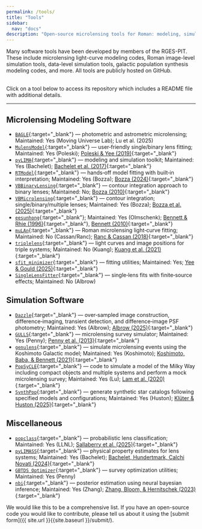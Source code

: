 ```yaml
---
permalink: /tools/
title: "Tools"
sidebar:
  nav: "docs"
description: "Open-source microlensing tools for Roman: modeling, simulation, and utilities with maintenance status and literature references."
---
```


Many software tools have been developed by members of the RGES-PIT. 
These include microlensing light-curve modeling codes, Roman image-level 
simulation tools, data-level simulation tools, galactic population synthesis 
modeling codes, and more. All tools are publicly hosted on GitHub.

&nbsp;  
Click on a tool below to access its repository which includes a README
file with additional details.

---

## Microlensing Modeling Software

* [`BAGLE`](https://github.com/MovingUniverseLab/BAGLE_Microlensing/tree/dev){:target="_blank"} — photometric and astrometric microlensing; Maintained: Yes (Moving Universe Lab); Lu et al. (2025)  <!-- paper doesn't currently exist, but that's what their docs say to cite -->
* [`MulensModel`](https://github.com/rges-pit/MulensModel){:target="_blank"} — user‑friendly single/binary lens fitting; Maintained: Yes (Poleski); [Poleski & Yee (2019)](https://ui.adsabs.harvard.edu/abs/2019A%26C....26...35P/abstract){:target="_blank"}  
* [`pyLIMA`](https://github.com/ebachelet/pyLIMA){:target="_blank"} — modeling and simulation toolkit; Maintained: Yes (Bachelet); [Bachelet et al. (2017)](https://ui.adsabs.harvard.edu/abs/2017AJ....154..203B/abstract){:target="_blank"}  
* [`RTModel`](https://github.com/valboz/RTModel){:target="_blank"} — hands‑off model fitting with built‑in interpretation; Maintained: Yes (Bozza); [Bozza (2024)](https://ui.adsabs.harvard.edu/abs/2024A%26A...688A..83B/abstract){:target="_blank"}
* [`VBBinaryLensing`](https://github.com/valboz/VBBinaryLensing.git){:target="_blank"} — contour integration approach to binary lenses; Maintained: No; [Bozza (2010)](https://ui.adsabs.harvard.edu/abs/2010MNRAS.408.2188B/abstract){:target="_blank"}  
* [`VBMicrolensing`](https://github.com/valboz/VBMicrolensing/tree/main){:target="_blank"} — contour integration; single/binary/multiple lenses; Maintained: Yes (Bozza); [Bozza et al. (2025)](https://ui.adsabs.harvard.edu/abs/2025ascl.soft06005B/abstract){:target="_blank"}  
* [`eesunhong`](https://github.com/rges-pit/eesunhong){:target="_blank"}; Maintained: Yes (Olmschenk); [Bennett & Rhie (1996)](https://ui.adsabs.harvard.edu/abs/1996ApJ...472..660B/abstract){:target="_blank"}, [Bennett (2010)](https://ui.adsabs.harvard.edu/abs/2010ApJ...716.1408B/abstract){:target="_blank"}  
* [`muLAn`](https://github.com/muLAn-project/muLAn){:target="_blank"} — Roman microlensing light‑curve fitting; Maintained: No (Cassan/Ranc); [Ranc & Cassan (2018)](https://ui.adsabs.harvard.edu/abs/2018ascl.soft11012R/abstract){:target="_blank"}  
* [`triplelens`](https://github.com/rkkuang/triplelens){:target="_blank"} — light curves and image positions for triple systems; Maintained: No (Kuang); [Kuang et al. (2021)](https://ui.adsabs.harvard.edu/abs/2021MNRAS.503.6143K/abstract){:target="_blank"}  
* [`sfit_minimizer`](https://github.com/jenniferyee/sfit_minimizer){:target="_blank"} — fitting utilities; Maintained: Yes; [Yee & Gould (2025)](https://ui.adsabs.harvard.edu/abs/2025PASP..137e4501Y/abstract){:target="_blank"}  
* [`SingleLensFitter`](https://github.com/MichaelDAlbrow/SingleLensFitter){:target="_blank"} — single‑lens fits with finite‑source effects; Maintained: No (Albrow)  

## Simulation Software

* [`Dazzle`](https://github.com/MichaelDAlbrow/Dazzle){:target="_blank"} — over‑sampled image construction, difference‑imaging, transient detection, and difference‑image PSF photometry; Maintained: Yes (Albrow); [Albrow (2025)](https://ui.adsabs.harvard.edu/abs/2025AJ....169..297A/abstract){:target="_blank"}  
* [`GULLS`](https://github.com/gulls-microlensing/gulls/tree/dev){:target="_blank"} — microlensing survey simulator; Maintained: Yes (Penny); [Penny et al. (2013)](https://ui.adsabs.harvard.edu/abs/2013AAS...22143503P/abstract){:target="_blank"}  
* [`genulens`](https://github.com/nkoshimoto/genulens){:target="_blank"} — simulate microlensing events using the Koshimoto Galactic model; Maintained: Yes (Koshimoto); [Koshimoto, Baba, & Bennett (2021)](https://ui.adsabs.harvard.edu/abs/2021ApJ...917...78K/abstract){:target="_blank"}   
* [`PopSyCLE`](https://github.com/jluastro/PopSyCLE){:target="_blank"} — code to simulate a model of the Milky Way including compact objects and multiple systems and perform a mock microlensing survey; Maintained: Yes (Lu); [Lam et al. (2020)](https://ui.adsabs.harvard.edu/abs/2020ApJ...889...31L/abstract){:target="_blank"}   
* [`SynthPop`](https://github.com/synthpop-galaxy/synthpop){:target="_blank"} — generate synthetic star catalogs following specified models and configurations; Maintained: Yes (Huston); [Klüter & Huston (2025)](https://ui.adsabs.harvard.edu/abs/2025AJ....169..317K/abstract){:target="_blank"}

## Miscellaneous

* [`popclass`](https://github.com/LLNL/popclass){:target="_blank"} — probabilistic lens classification; Maintained: Yes (LLNL); [Sallaberry et al. (2025)](https://ui.adsabs.harvard.edu/abs/2025JOSS...10.7769S/abstract){:target="_blank"}   
* [`pyLIMASS`](https://github.com/ebachelet/pyLIMA/tree/master/pyLIMA/pyLIMASS){:target="_blank"} — physical property estimates for lens systems; Maintained: Yes (Bachelet); [Bachelet, Hundertmark, Calchi Novati (2024)](https://ui.adsabs.harvard.edu/abs/2024AJ....168...24B/abstract){:target="_blank"}  
* [`GBTDS Optimizer`](https://github.com/mtpenny/gbtds_optimizer){:target="_blank"} — survey optimization utilities; Maintained: Yes (Penny)  
* [`nbi`](https://github.com/kmzzhang/nbi.git){:target="_blank"} — posterior estimation using neural bayesian inference; Maintained: Yes (Zhang); [Zhang, Bloom, & Hernitschek (2023)](https://ui.adsabs.harvard.edu/abs/2023mla..confE..38Z/abstract){:target="_blank"}

We would like this to be a comprehensive list. If you have an open-source code you would like to contribute, please tell us about it using the [submit form]({{ site.url }}{{site.baseurl }}/submit/).
